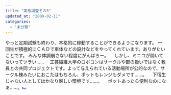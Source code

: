 ```yaml
---
title: "実態調査その3"
updated_at: "2009-02-11"
categories: 
  - "未分類"
---
```


やっと定期試験も終わり、本格的に稼動することができるようになります。 一回生が積極的にＣＡＤで車体などの設計などをやってくれています。ありがたいことです。 みんな体調崩さない程度にがんばろー。 　しかし、ミニコが開いてないってツラい…… 　工芸繊維大学のロボコンはサークルや部の扱いではなく教員との共同プロジェクトです。よって与えられている活動場所が公的なので、サークル棟みたいにおこたはもちろん、ポットもレンジもダメです……。 　下宿生じゃない人としてはかなり厳しい環境です……。 　ポットあったら便利なのになぁ……。![絵文字名を入力してください](images/355579.gif)

